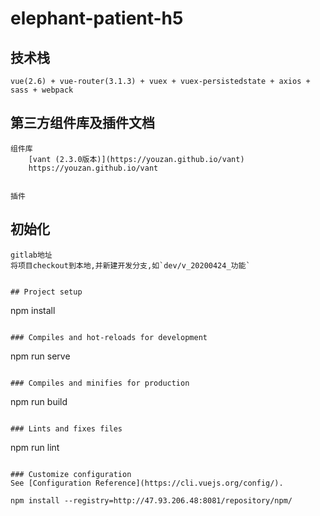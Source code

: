 # elephant-patient-h5

## 技术栈 
    vue(2.6) + vue-router(3.1.3) + vuex + vuex-persistedstate + axios + sass + webpack

## 第三方组件库及插件文档
    组件库
        [vant (2.3.0版本)](https://youzan.github.io/vant)
        https://youzan.github.io/vant


    插件
        


## 初始化
    gitlab地址 
    将项目checkout到本地,并新建开发分支,如`dev/v_20200424_功能`

```  

## Project setup
```
npm install
```

### Compiles and hot-reloads for development
```
npm run serve
```

### Compiles and minifies for production
```
npm run build
```

### Lints and fixes files
```
npm run lint
```

### Customize configuration
See [Configuration Reference](https://cli.vuejs.org/config/).

npm install --registry=http://47.93.206.48:8081/repository/npm/
